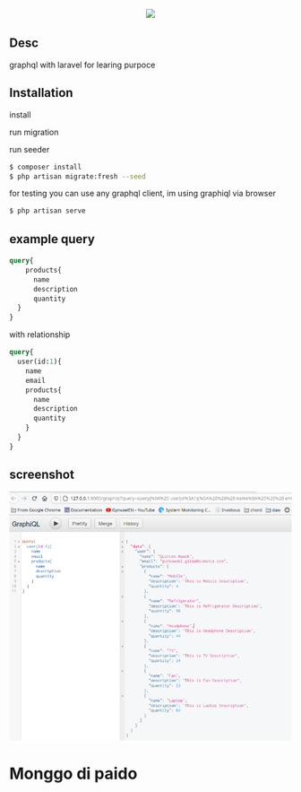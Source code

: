 <p align="center"><a href="https://laravel.com" target="_blank"><img src="https://raw.githubusercontent.com/laravel/art/master/logo-lockup/5%20SVG/2%20CMYK/1%20Full%20Color/laravel-logolockup-cmyk-red.svg" width="400"></a></p>


## Desc
graphql with laravel for learing purpoce

## Installation
install

run migration

run seeder
```bash
$ composer install
$ php artisan migrate:fresh --seed
```
for testing you can use any graphql client, im using graphiql via browser
```bash
$ php artisan serve
```
## example query
```graphql
query{
    products{
      name
      description
      quantity
  }
}
```
with relationship
```graphql
query{
  user(id:1){
    name
    email
    products{
      name
      description
      quantity
    }
  }
}
```
## screenshot

<p align="left"><a href="#"><img src=" https://raw.githubusercontent.com/lordhasyim/graphql-laravel/master/screenshot/sc1.png"></a></p>

# Monggo di paido